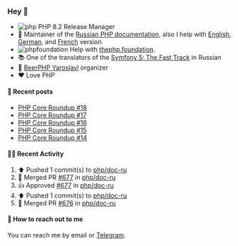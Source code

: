 ### Hey 👋

- ![php](https://user-images.githubusercontent.com/4685504/174548850-037dfd35-3b33-4154-9c50-95efd45ba66a.png) PHP 8.2 Release Manager
- 📖 Maintainer of the [Russian PHP documentation](https://github.com/php/doc-ru), also I help with [English](https://github.com/php/doc-en), [German](https://github.com/php/doc-de), and [French](https://github.com/php/doc-fr) version.
- ![phpfoundation](https://user-images.githubusercontent.com/4685504/174548733-72f62c18-f57e-47a6-8201-cb3d87e06b98.png) Help with [thephp.foundation](https://github.com/ThePHPF/thephp.foundation).
- 📚 One of the translators of
  the [Symfony 5: The Fast Track](https://symfony.com/doc/current/the-fast-track/ru/index.html)
  in Russian
- 🍻 [BeerPHP Yaroslavl](https://github.com/beerphp/yaroslavl) organizer
- ❤️ Love PHP

#### 📜 Recent posts

<!-- BLOG-POST-LIST:START -->
- [PHP Core Roundup #18](https://thephp.foundation/blog/2023/11/01/php-core-roundup-18/)
- [PHP Core Roundup #17](https://thephp.foundation/blog/2023/10/01/php-core-roundup-17/)
- [PHP Core Roundup #16](https://thephp.foundation/blog/2023/09/01/php-core-roundup-16/)
- [PHP Core Roundup #15](https://thephp.foundation/blog/2023/08/01/php-core-roundup-15/)
- [PHP Core Roundup #14](https://thephp.foundation/blog/2023/07/01/php-core-roundup-14/)
<!-- BLOG-POST-LIST:END -->

#### 👨‍💻 Recent Activity

<!--RECENT_ACTIVITY:start-->
1. ⬆️ Pushed 1 commit(s) to [php/doc-ru](https://github.com/php/doc-ru)<br>
2. 🎉 Merged PR [#677](https://github.com/php/doc-ru/pull/677) in [php/doc-ru](https://github.com/php/doc-ru)<br>
3. 👍 Approved [#677](https://github.com/php/doc-ru/pull/677#pullrequestreview-1814105010) in [php/doc-ru](https://github.com/php/doc-ru)<br>
4. ⬆️ Pushed 1 commit(s) to [php/doc-ru](https://github.com/php/doc-ru)<br>
5. 🎉 Merged PR [#676](https://github.com/php/doc-ru/pull/676) in [php/doc-ru](https://github.com/php/doc-ru)<br>
<!--RECENT_ACTIVITY:end-->

#### 💌 How to reach out to me

You can reach me by email or [Telegram](https://t.me/saundefined).
